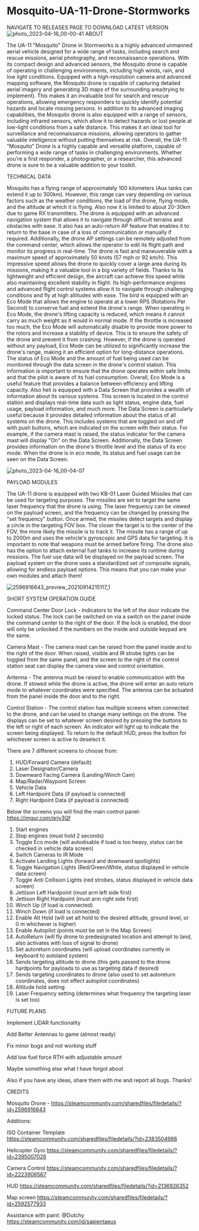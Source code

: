 # Mosquito-UA-11-Drone-Stormworks
NAVIGATE TO RELEASES PAGE TO DOWNLOAD LATEST VERSION
![photo_2023-04-16_00-00-41](https://user-images.githubusercontent.com/129096750/232252980-10b59a9e-467f-4836-9bdc-f8678a487f19.jpg)
ABOUT

The UA-11 "Mosquito" Drone in Stormworks is a highly advanced unmanned aerial vehicle designed for a wide range of tasks, including search and rescue missions, aerial photography, and reconnaissance operations. With its compact design and advanced sensors, the Mosquito drone is capable of operating in challenging environments, including high winds, rain, and low light conditions.
Equipped with a high-resolution camera and advanced mapping software, the Mosquito drone is capable of capturing detailed aerial imagery and generating 3D maps of the surrounding area(trying to implement). This makes it an invaluable tool for search and rescue operations, allowing emergency responders to quickly identify potential hazards and locate missing persons.
In addition to its advanced imaging capabilities, the Mosquito drone is also equipped with a range of sensors, including infrared sensors, which allow it to detect hazards or lost people at low-light conditions from a safe distance. This makes it an ideal tool for surveillance and reconnaissance missions, allowing operators to gather valuable intelligence without putting themselves at risk.
Overall, the UA-11 "Mosquito" Drone is a highly capable and versatile platform, capable of performing a wide range of tasks in challenging environments. Whether you're a first responder, a photographer, or a researcher, this advanced drone is sure to be a valuable addition to your toolkit.

TECHNICAL DATA

Mosquito has a flying range of approximately 100 kilometers (Aux tanks can extend it up to 300km). However, this range can vary depending on various factors such as the weather conditions, the load of the drone, flying mode, and the altitude at which it is flying. Also now it is limited to about 20-30km due to game RX transmitters. The drone is equipped with an advanced navigation system that allows it to navigate through difficult terrains and obstacles with ease. It also has an auto-return AP feature that enables it to return to the base in case of a loss of communication or manually if required. Additionally, the drone AP settings can be remotely adjusted from the command center, which allows the operator to edit its flight path and monitor its progress in real-time. The drone is  fast and maneuverable with a maximum speed of approximately 50 knots (57 mph or 92 km/h). This impressive speed allows the drone to quickly cover a large area during its missions, making it a valuable tool in a big variety of fields. Thanks to its lightweight and efficient design, the aircraft can achieve this speed while also maintaining excellent stability in flight. Its high-performance engines and advanced flight control systems allow it to navigate through challenging conditions and fly at high altitudes with ease. The bird is equipped with an Eco Mode that allows the engine to operate at a lower RPS (Rotations Per Second) to conserve fuel and extend the drone's range. When operating in Eco Mode, the drone's lifting capacity is reduced, which means it cannot carry as much weight as it would in normal mode. If the throttle is increased too much, the Eco Mode will automatically disable to provide more power to the rotors and increase a stability of device. This is to ensure the safety of the drone and prevent it from crashing. However, if the drone is operated without any payload, Eco Mode can be utilized to significantly increase the drone's range, making it an efficient option for long-distance operations. The status of Eco Mode and the amount of fuel being used can be monitored through the data screen in the drone's control station. This information is important to ensure that the drone operates within safe limits and that the pilot is aware of its fuel consumption. Overall, Eco Mode is a useful feature that provides a balance between efficiency and lifting capacity. Also heli is equipped with a Data Screen that provides a wealth of information about its various systems. This screen is located in the control station and displays real-time data such as light status, engine data, fuel usage, payload information, and much more. The Data Screen is particularly useful because it provides detailed information about the status of all systems on the drone. This includes systems that are toggled on and off with push buttons, which are indicated on the screen with their status. For example, if the camera mast is raised, the status indicator for the camera mast will display "On" on the Data Screen. Additionally, the Data Screen provides information on the drone's throttle level and the status of its eco mode. When the drone is in eco mode, its status and fuel usage can be seen on the Data Screen. 

![photo_2023-04-16_00-04-07](https://user-images.githubusercontent.com/129096750/232253097-722c2612-9143-4e2c-968c-3c49dfc2525e.jpg)

PAYLOAD MODULES

The UA-11 drone is equipped with two KB-01 Laser Guided Missiles that can be used for targeting purposes. The missiles are set to target the same laser frequency that the drone is using. The laser frequency can be viewed on the payload screen, and the frequency can be changed by pressing the "set frequency" button. Once armed, the missiles detect targets and display a circle in the targeting FOV box. The closer the target is to the center of the FOV, the more likely the missile is to track it. The missile has a range of up to 2000m and uses the vehicle's gyroscopic and GPS data for targeting. It is important to note that weapons must be armed before firing. The drone also has the option to attach external fuel tanks to increase its runtime during missions. The fuel use data will be displayed on the payload screen. The payload system on the drone uses a standardized set of composite signals, allowing for endless payload options. This means that you can make your own modules and attach them!

![2596916643_preview_20210914215117_1](https://user-images.githubusercontent.com/129096750/232253197-91108a0a-fbdf-4f22-ad6c-321d162698cc.jpg)

SHORT SYSTEM OPERATION GUIDE

Command Center
Door Lock - Indicators to the left of the door indicate the locked status. The lock can be switched on via a switch on the panel inside the command center to the right of the door. If the lock is enabled, the door will only be unlocked if the numbers on the inside and outside keypad are the same.

Camera Mast - The camera mast can be raised from the panel inside and to the right of the door. When raised, visible and IR strobe lights can be toggled from the same panel, and the screen to the right of the control station seat can display the camera view and control orientation.

Antenna - The antenna must be raised to enable communication with the drone. If stowed while the drone is active, the drone will enter an auto return mode to whatever coordinates were specified. The antenna can be actuated from the panel inside the door and to the right.

Control Station - The control station has multiple screens when connected to the drone, and can be used to change many settings on the drone. The displays can be set to whatever screen desired by pressing the buttons to the left or right of each screen. An indicator will light up to indicate the screen being displayed. To return to the default HUD, press the button for whichever screen is active to deselect it.

There are 7 different screens to choose from:
1.	HUD/Forward Camera (default)
2.	Laser Designator/Camera
3.	Downward Facing Camera (Landing/Winch Cam)
4.	Map/Radar/Waypoint Screen
5.	Vehicle Data
6.	Left Hardpoint Data (if payload is connected)
7.	Right Hardpoint Data (if payload is connected)

Below the screens you will find the main control panel:
https://imgur.com/qrjv3Qf
1.	Start engines
2.	Stop engines (must hold 2 seconds)
3.	Toggle Eco mode (will autodisable if load is too heavy, status can be checked in vehicle data screen)
4.	Switch Cameras to IR Mode
5.	Activate Landing Lights (forward and downward spotlights)
6.	Toggle Navigation Lights (Red/Green/White, status displayed in vehicle data screen)
7.	Toggle Anti Collision Lights (red strobes, status displayed in vehicle data screen)
8.	Jettison Left Hardpoint (must arm left side first)
9.	Jettison Right Hardpoint (must arm right side first)
10.	Winch Up (if load is connected)
11.	Winch Down (if load is connected)
12.	Enable Alt Hold (will set alt hold to the desired altitude, ground level, or 0 m whichever is higher)
13.	Enable Autopilot (points must be set in the Map Screen)
14.	AutoReturn (will fly drone to predesignated location and attempt to land, also activates with loss of signal to drone)
15.	Set autoreturn coordinates (will upload coordinates currently in keyboard to autoland system)
16.	Sends targeting altitude to drone (this gets passed to the drone hardpoints for payloads to use as targeting data if desired)
17.	Sends targeting coordinates to drone (also used to set autoreturn coordinates, does not effect autopilot coordinates)
18.	Altitude hold setting
19.	Laser Frequency setting (determines what frequency the targeting laser is set too)

FUTURE PLANS

Implement LIDAR functionality

Add Better Antennas to game (almost ready)

Fix minor bugs and not working stuff

Add low fuel force RTH with adjustable amount

Maybe something else what I have forgot about

Also if you have any ideas, share them with me and report all bugs. Thanks!

CREDITS

Mosquito Drone - https://steamcommunity.com/sharedfiles/filedetails/?id=2596916643

Additions:

ISO Container Template https://steamcommunity.com/sharedfiles/filedetails/?id=2383504988

Helicopter Gyro https://steamcommunity.com/sharedfiles/filedetails/?id=2395007026

Camera Control https://steamcommunity.com/sharedfiles/filedetails/?id=2223906567

HUD https://steamcommunity.com/sharedfiles/filedetails/?id=2136926352

Map screen https://steamcommunity.com/sharedfiles/filedetails/?id=2592577933

Assistance with paint: @Dutchy https://steamcommunity.com/id/sapientaeus

